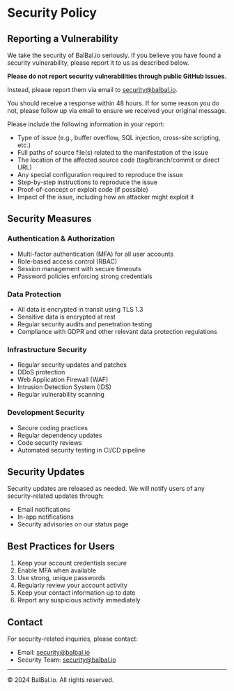 # Security Policy

## Reporting a Vulnerability

We take the security of BalBal.io seriously. If you believe you have found a security vulnerability, please report it to us as described below.

**Please do not report security vulnerabilities through public GitHub issues.**

Instead, please report them via email to security@balbal.io.

You should receive a response within 48 hours. If for some reason you do not, please follow up via email to ensure we received your original message.

Please include the following information in your report:

- Type of issue (e.g., buffer overflow, SQL injection, cross-site scripting, etc.)
- Full paths of source file(s) related to the manifestation of the issue
- The location of the affected source code (tag/branch/commit or direct URL)
- Any special configuration required to reproduce the issue
- Step-by-step instructions to reproduce the issue
- Proof-of-concept or exploit code (if possible)
- Impact of the issue, including how an attacker might exploit it

## Security Measures

### Authentication & Authorization

- Multi-factor authentication (MFA) for all user accounts
- Role-based access control (RBAC)
- Session management with secure timeouts
- Password policies enforcing strong credentials

### Data Protection

- All data is encrypted in transit using TLS 1.3
- Sensitive data is encrypted at rest
- Regular security audits and penetration testing
- Compliance with GDPR and other relevant data protection regulations

### Infrastructure Security

- Regular security updates and patches
- DDoS protection
- Web Application Firewall (WAF)
- Intrusion Detection System (IDS)
- Regular vulnerability scanning

### Development Security

- Secure coding practices
- Regular dependency updates
- Code security reviews
- Automated security testing in CI/CD pipeline

## Security Updates

Security updates are released as needed. We will notify users of any security-related updates through:

- Email notifications
- In-app notifications
- Security advisories on our status page

## Best Practices for Users

1. Keep your account credentials secure
2. Enable MFA when available
3. Use strong, unique passwords
4. Regularly review your account activity
5. Keep your contact information up to date
6. Report any suspicious activity immediately

## Contact

For security-related inquiries, please contact:

- Email: security@balbal.io
- Security Team: security@balbal.io

---

© 2024 BalBal.io. All rights reserved.
